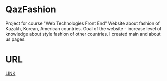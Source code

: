 # QazFashion
Project for course "Web Technologies Front End"
Website about fashion of Kazakh, Korean, American countries.
Goal of the website - increase level of knowledge about style fashion of other countries.
I created main and about us pages.
# URL
[LINK](https://darkhanb04.github.io/QazFashion/)
